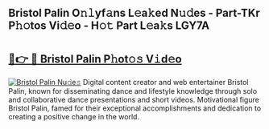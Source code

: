 ## Bristol Palin O𝚗𝚕yf𝚊ns L𝚎a𝚔ed N𝚞𝚍es - Part-TKr P𝚑𝚘tos Vi𝚍𝚎o - H𝚘𝚝 Part L𝚎a𝚔s LGY7A

# <h2><a href="http://kf22hg.oniu.top/?m=Bristol+Palin">🔗👉 🔴 Bristol Palin P𝚑ot𝚘𝚜 V𝚒d𝚎o</a></h2>

[![Bristol Palin Nu𝚍e𝚜](https://i.imgur.com/0qMVB7G.gif)](http://kf22hg.oniu.top/?m=Bristol+Palin)
Digital content creator and web entertainer Bristol Palin, known for disseminating dance and lifestyle knowledge through solo and collaborative dance presentations and short videos. Motivational figure Bristol Palin, famed for their exceptional accomplishments and dedication to creating a positive change in the world.  
